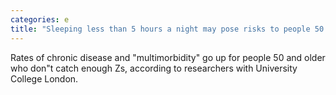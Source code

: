 ```yaml
---
categories: e
title: "Sleeping less than 5 hours a night may pose risks to people 50 and over study"
---
```

Rates of chronic disease and "multimorbidity" go up for people 50 and older who don"t catch enough Zs, according to researchers with University College London.